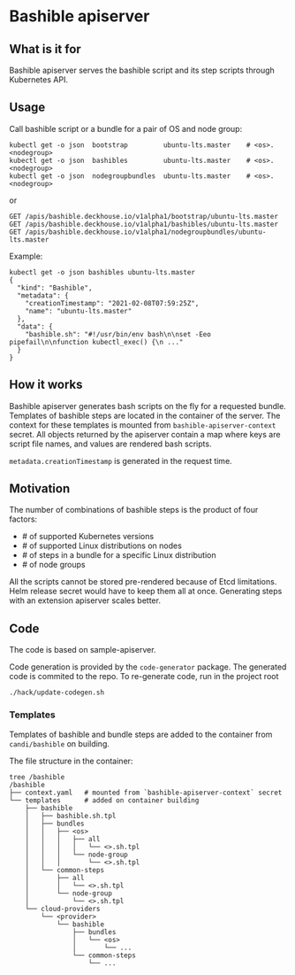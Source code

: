 # Bashible apiserver

## What is it for

Bashible apiserver serves the bashible script and its step scripts through Kubernetes API.

## Usage

Call bashible script or a bundle for a pair of OS and node group:

```shell
kubectl get -o json  bootstrap         ubuntu-lts.master    # <os>.<nodegroup>
kubectl get -o json  bashibles         ubuntu-lts.master    # <os>.<nodegroup>
kubectl get -o json  nodegroupbundles  ubuntu-lts.master    # <os>.<nodegroup>
```

or

```
GET /apis/bashible.deckhouse.io/v1alpha1/bootstrap/ubuntu-lts.master
GET /apis/bashible.deckhouse.io/v1alpha1/bashibles/ubuntu-lts.master
GET /apis/bashible.deckhouse.io/v1alpha1/nodegroupbundles/ubuntu-lts.master
```

Example:

```shell
kubectl get -o json bashibles ubuntu-lts.master
{
  "kind": "Bashible",
  "metadata": {
    "creationTimestamp": "2021-02-08T07:59:25Z",
    "name": "ubuntu-lts.master"
  },
  "data": {
    "bashible.sh": "#!/usr/bin/env bash\n\nset -Eeo pipefail\n\nfunction kubectl_exec() {\n ..."
  }
}
```

## How it works

Bashible apiserver generates bash scripts on the fly for a requested bundle. Templates of bashible steps are located in
the container of the server. The context for these templates is mounted from `bashible-apiserver-context` secret. All
objects returned by the apiserver contain a map where keys are script file names, and values are rendered bash scripts.

`metadata.creationTimestamp` is generated in the request time.

## Motivation

The number of combinations of bashible steps is the product of four factors:

* \# of supported Kubernetes versions
* \# of supported Linux distributions on nodes
* \# of steps in a bundle for a specific Linux distribution
* \# of node groups

All the scripts cannot be stored pre-rendered because of Etcd limitations. Helm release secret would have to keep them
all at once. Generating steps with an extension apiserver scales better.

## Code

The code is based on sample-apiserver.

Code generation is provided by the `code-generator` package. The generated code is commited to the repo. To re-generate
code, run in the project root

```shell
./hack/update-codegen.sh
```

### Templates

Templates of bashible and bundle steps are added to the container from `candi/bashible` on building.

The file structure in the container:

```shell
tree /bashible
/bashible
├── context.yaml   # mounted from `bashible-apiserver-context` secret
└── templates      # added on container building
    ├── bashible
    │   ├── bashible.sh.tpl
    │   ├── bundles
    │   │   ├── <os>
    │   │   │   ├── all
    │   │   │   │   └── <>.sh.tpl
    │   │   │   └── node-group
    │   │   │       └── <>.sh.tpl
    │   └── common-steps
    │       ├── all
    │       │   └── <>.sh.tpl
    │       └── node-group
    │           └── <>.sh.tpl
    └── cloud-providers
        └── <provider>
            └── bashible
                ├── bundles
                │   └── <os>
                │       └── ...
                └── common-steps
                    └── ...
```
